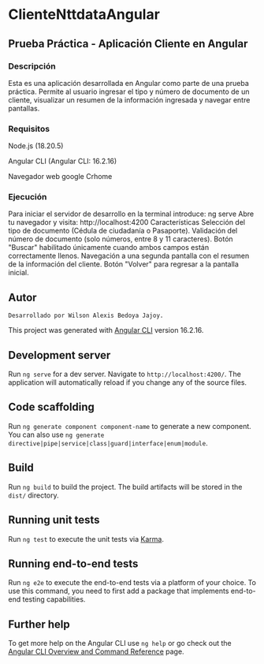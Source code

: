 # ClienteNttdataAngular
## Prueba Práctica - Aplicación Cliente en Angular
### Descripción
Esta es una aplicación desarrollada en Angular como parte de una prueba práctica. Permite al usuario ingresar el tipo y número de documento de un cliente, visualizar un resumen de la información ingresada y navegar entre pantallas.

### Requisitos

Node.js (18.20.5)

Angular CLI (Angular CLI: 16.2.16)

Navegador web google Crhome

### Ejecución
Para iniciar el servidor de desarrollo en la terminal introduce:
    ng serve
Abre tu navegador y visita:
    http://localhost:4200
Características
    Selección del tipo de documento (Cédula de ciudadanía o Pasaporte).
    Validación del número de documento (solo números, entre 8 y 11 caracteres).
    Botón "Buscar" habilitado únicamente cuando ambos campos están correctamente llenos.
    Navegación a una segunda pantalla con el resumen de la información del cliente.
    Botón "Volver" para regresar a la pantalla inicial.

    
## Autor
    Desarrollado por Wilson Alexis Bedoya Jajoy.



This project was generated with [Angular CLI](https://github.com/angular/angular-cli) version 16.2.16.

## Development server

Run `ng serve` for a dev server. Navigate to `http://localhost:4200/`. The application will automatically reload if you change any of the source files.

## Code scaffolding

Run `ng generate component component-name` to generate a new component. You can also use `ng generate directive|pipe|service|class|guard|interface|enum|module`.

## Build

Run `ng build` to build the project. The build artifacts will be stored in the `dist/` directory.

## Running unit tests

Run `ng test` to execute the unit tests via [Karma](https://karma-runner.github.io).

## Running end-to-end tests

Run `ng e2e` to execute the end-to-end tests via a platform of your choice. To use this command, you need to first add a package that implements end-to-end testing capabilities.

## Further help

To get more help on the Angular CLI use `ng help` or go check out the [Angular CLI Overview and Command Reference](https://angular.io/cli) page.
